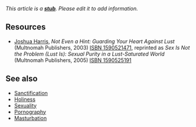 *This article is a **[stub](http://www.theopedia.com/Category:Theopedia_stubs "Category:Theopedia stubs")**. Please edit it to add information.*
## Resources

-   [Joshua Harris](Joshua_Harris "Joshua Harris"),
    *Not Even a Hint: Guarding Your Heart Against Lust* (Multnomah
    Publishers, 2003)
    [ISBN 1590521471](http://www.theopedia.com/Special:BookSources/1590521471),
    reprinted as
    *Sex Is Not the Problem (Lust Is): Sexual Purity in a Lust-Saturated World*
    (Multnomah Publishers, 2005)
    [ISBN 1590525191](http://www.theopedia.com/Special:BookSources/1590525191)

## See also

-   [Sanctification](Sanctification "Sanctification")
-   [Holiness](index.php?title=Holiness&action=edit&redlink=1 "Holiness (page does not exist)")
-   [Sexuality](index.php?title=Sexuality&action=edit&redlink=1 "Sexuality (page does not exist)")
-   [Pornography](Pornography "Pornography")
-   [Masturbation](Masturbation "Masturbation")




